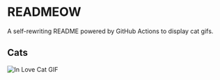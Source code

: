 # READMEOW

A self-rewriting README powered by GitHub Actions to display cat gifs.

## Cats

![In Love Cat GIF](https://media1.giphy.com/media/v1.Y2lkPTlhY2QwMmRhZDN2Y3NtbzVqMnVwb25yMHljcWx6NWg3cHIweWd3YjVmNTJxYjl6aSZlcD12MV9naWZzX3NlYXJjaCZjdD1n/MDJ9IbxxvDUQM/200.gif)
